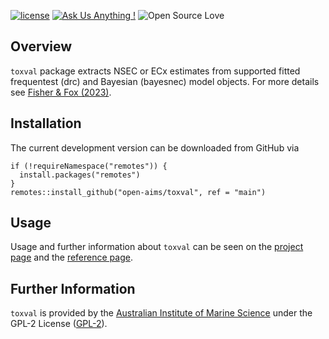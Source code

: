 <!-- README.md is generated from README.Rmd. Please edit that file -->

[![license](https://img.shields.io/badge/license-GPL--2-lightgrey.svg)](https://choosealicense.com/)
[![Ask Us Anything
!](https://img.shields.io/badge/Ask%20us-anything-1abc9c.svg)](https://github.com/open-AIMS/toxval/issues/new)
![Open Source
Love](https://badges.frapsoft.com/os/v2/open-source.svg?v=103)
<!-- badges: end -->

## Overview

`toxval` package extracts NSEC or ECx estimates from supported fitted
frequentest (drc) and Bayesian (bayesnec) model objects. For more
details see [Fisher & Fox (2023)](https://doi.org/10.1002/etc.5610).

## Installation

The current development version can be downloaded from GitHub via

    if (!requireNamespace("remotes")) {
      install.packages("remotes")
    }
    remotes::install_github("open-aims/toxval", ref = "main")

## Usage

Usage and further information about `toxval` can be seen on the [project
page](https://open-aims.github.io/toxval/) and the [reference
page](https://open-aims.github.io/toxval/reference/).

## Further Information

`toxval` is provided by the [Australian Institute of Marine
Science](https://www.aims.gov.au) under the GPL-2 License
([GPL-2](https://opensource.org/license/gpl-2-0/)).
